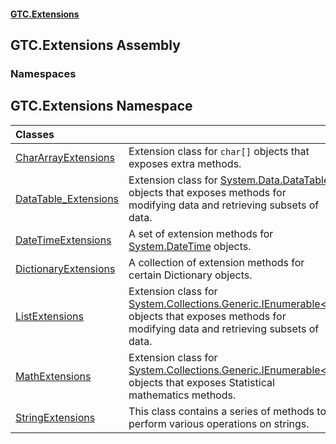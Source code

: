 #### [GTC.Extensions](GTCExtensions.md 'GTC Extensions')

## GTC.Extensions Assembly
### Namespaces

<a name='GTC.Extensions'></a>

## GTC.Extensions Namespace

| Classes | |
| :--- | :--- |
| [CharArrayExtensions](CharArrayExtensions.md 'GTC.Extensions.CharArrayExtensions') | Extension class for `char[]` objects that exposes extra methods. |
| [DataTable_Extensions](DataTable_Extensions.md 'GTC.Extensions.DataTable_Extensions') | Extension class for [System.Data.DataTable](https://docs.microsoft.com/en-us/dotnet/api/System.Data.DataTable 'System.Data.DataTable') objects that exposes methods for modifying data and retrieving subsets of data. |
| [DateTimeExtensions](DateTimeExtensions.md 'GTC.Extensions.DateTimeExtensions') | A set of extension methods for [System.DateTime](https://docs.microsoft.com/en-us/dotnet/api/System.DateTime 'System.DateTime') objects. |
| [DictionaryExtensions](DictionaryExtensions.md 'GTC.Extensions.DictionaryExtensions') | A collection of extension methods for certain Dictionary objects. |
| [ListExtensions](ListExtensions.md 'GTC.Extensions.ListExtensions') | Extension class for [System.Collections.Generic.IEnumerable&lt;&gt;](https://docs.microsoft.com/en-us/dotnet/api/System.Collections.Generic.IEnumerable-1 'System.Collections.Generic.IEnumerable`1') objects that exposes methods for modifying data and retrieving subsets of data. |
| [MathExtensions](MathExtensions.md 'GTC.Extensions.MathExtensions') | Extension class for [System.Collections.Generic.IEnumerable&lt;&gt;](https://docs.microsoft.com/en-us/dotnet/api/System.Collections.Generic.IEnumerable-1 'System.Collections.Generic.IEnumerable`1') objects that exposes Statistical mathematics methods. |
| [StringExtensions](StringExtensions.md 'GTC.Extensions.StringExtensions') | This class contains a series of methods to perform various operations on strings. |
